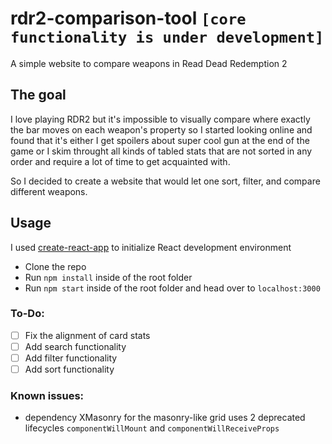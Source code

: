 # rdr2-comparison-tool `[core functionality is under development]`
A simple website to compare weapons in Read Dead Redemption 2

## The goal
I love playing RDR2 but it's impossible to visually compare where exactly the bar moves on each weapon's property so I started looking online and found that it's either I get spoilers about super cool gun at the end of the game or I skim throught all kinds of tabled stats that are not sorted in any order and require a lot of time to get acquainted with.

So I decided to create a website that would let one sort, filter, and compare different weapons.

## Usage
I used [create-react-app](https://github.com/facebook/create-react-app) to initialize React development environment
* Clone the repo
* Run `npm install` inside of the root folder
* Run `npm start` inside of the root folder and head over to `localhost:3000`

### To-Do:
- [ ] Fix the alignment of card stats
- [ ] Add search functionality
- [ ] Add filter functionality
- [ ] Add sort functionality

### Known issues:
* dependency XMasonry for the masonry-like grid uses 2 deprecated lifecycles `componentWillMount` and `componentWillReceiveProps`
